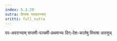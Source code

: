 ```yaml
---
index: 5.3.29
sutra: विभाषा परावराभ्याम्
vritti: full_sutra
---
```


पर-अवराभ्याम् सप्तमी-पञ्चमी-प्रथमाभ्यः दिग्-देश-कालेषु विभाषा अतसुच्